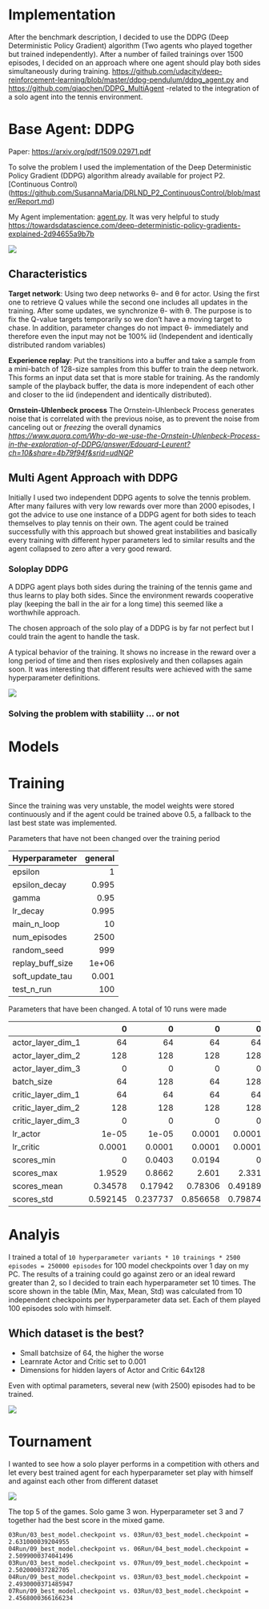 # Implementation
After the benchmark description, I decided to use the DDPG (Deep Deterministic Policy Gradient) algorithm (Two agents who played together but trained independently). After a number of failed trainings over 1500 episodes, I decided on an approach where one agent should play both sides simultaneously during training.  https://github.com/udacity/deep-reinforcement-learning/blob/master/ddpg-pendulum/ddpg_agent.py and https://github.com/qiaochen/DDPG_MultiAgent -related to the integration of a solo agent into the tennis environment.

# Base Agent: DDPG 
Paper: https://arxiv.org/pdf/1509.02971.pdf 

To solve the problem I used the implementation of the Deep Deterministic Policy Gradient (DDPG) algorithm already available for project P2. [Continuous Control)(https://github.com/SusannaMaria/DRLND_P2_ContinuousControl/blob/master/Report.md)

My Agent implementation: [agent.py](agent.py). 
It was very helpful to study https://towardsdatascience.com/deep-deterministic-policy-gradients-explained-2d94655a9b7b

![](static/ddpg.png)

## Characteristics
**Target network**: Using two deep networks θ- and θ for actor. Using the first one to retrieve Q values while the second one includes all updates in the training. After some updates, we synchronize θ- with θ. The purpose is to fix the Q-value targets temporarily so we don’t have a moving target to chase. In addition, parameter changes do not impact θ- immediately and therefore even the input may not be 100% iid (Independent and identically distributed random variables)

**Experience replay**: Put the transitions into a buffer and take a sample from a mini-batch of 128-size samples from this buffer to train the deep network. This forms an input data set that is more stable for training. As the randomly sample of the playback buffer, the data is more independent of each other and closer to the iid (independent and identically distributed).

**Ornstein-Uhlenbeck process** The Ornstein-Uhlenbeck Process generates noise that is correlated with the previous noise, as to prevent the noise from canceling out or *freezing* the overall dynamics <cite>https://www.quora.com/Why-do-we-use-the-Ornstein-Uhlenbeck-Process-in-the-exploration-of-DDPG/answer/Edouard-Leurent?ch=10&share=4b79f94f&srid=udNQP</cite>

## Multi Agent Approach with DDPG 
Initially I used two independent DDPG agents to solve the tennis problem. After many failures with very low rewards over more than 2000 episodes, I got the advice to use one instance of a DDPG agent for both sides to teach themselves to play tennis on their own. The agent could be trained successfully with this approach but showed great instabilities and basically every training with different hyper parameters led to similar results and the agent collapsed to zero after a very good reward.
### Soloplay DDPG
A DDPG agent plays both sides during the training of the tennis game and thus learns to play both sides. Since the environment rewards cooperative play (keeping the ball in the air for a long time) this seemed like a worthwhile approach.

The chosen approach of the solo play of a DDPG is by far not perfect but I could train the agent to handle the task.

A typical behavior of the training. It shows no increase in the reward over a long period of time and then rises explosively and then collapses again soon. It was interesting that different results were achieved with the same hyperparameter definitions.

![](chkpts/02Run/rewards.png)

### Solving the problem with stabiliity ... or not


# Models

# Training
Since the training was very unstable, the model weights were stored continuously and if the agent could be trained above 0.5, a fallback to the last best state was implemented.

Parameters that have not been changed over the training period

| Hyperparameter   | general  |
|:-----------------|---------:|
| epsilon          |    1     |
| epsilon_decay    |    0.995 |
| gamma            |    0.95  |
| lr_decay         |    0.995 |
| main_n_loop      |   10     |
| num_episodes     | 2500     |
| random_seed      |  999     |
| replay_buff_size |    1e+06 |
| soft_update_tau  |    0.001 |
| test_n_run       |  100     |

Parameters that have been changed. A total of 10 runs were made

|                    |          0 |          0 |          0 |         0 |          0 |          0 |          0 |          0 |           0 |           0 |
|:-------------------|-----------:|-----------:|-----------:|----------:|-----------:|-----------:|-----------:|-----------:|------------:|------------:|
| actor_layer_dim_1  |  64        |  64        |  64        |  64       |  64        |  64        |  64        |  64        |  64         |  64         |
| actor_layer_dim_2  | 128        | 128        | 128        | 128       | 128        | 128        | 128        | 128        | 128         | 128         |
| actor_layer_dim_3  |   0        |   0        |   0        |   0       |  64        |  64        |  64        | 128        | 128         |   0         |
| batch_size         |  64        | 128        |  64        | 128       |  64        | 128        | 256        |  64        |  64         |  64         |
| critic_layer_dim_1 |  64        |  64        |  64        |  64       |  64        |  64        |  64        |  64        |  64         |  64         |
| critic_layer_dim_2 | 128        | 128        | 128        | 128       | 128        | 128        | 128        | 128        | 128         | 128         |
| critic_layer_dim_3 |   0        |   0        |   0        |   0       |   0        |   0        |   0        |   0        |   0         |  64         |
| lr_actor           |   1e-05    |   1e-05    |   0.0001   |   0.0001  |   0.0001   |   0.0001   |   0.0001   |   0.0001   |   1e-05     |   0.0001    |
| lr_critic          |   0.0001   |   0.0001   |   0.0001   |   0.0001  |   0.0001   |   0.0001   |   0.0001   |   0.0001   |   0.0001    |   1e-05     |
| scores_min         |   0        |   0.0403   |   0.0194   |   0       |   0        |   0        |   0        |   0        |   0.002     |   0.0167    |
| scores_max         |   1.9529   |   0.8662   |   2.601    |   2.331   |   2.15     |   2.3709   |   2.27     |   1.1311   |   0.1561    |   0.09      |
| scores_mean        |   0.34578  |   0.17942  |   0.78306  |   0.49189 |   0.40662  |   0.52985  |   0.8188   |   0.20758  |   0.07861   |   0.05296   |
| scores_std         |   0.592145 |   0.237737 |   0.856658 |   0.79874 |   0.683908 |   0.702423 |   0.886559 |   0.331744 |   0.0412998 |   0.0309718 |

# Analyis
I trained a total of ```10 hyperparameter variants * 10 trainings * 2500 episodes = 250000 episodes``` for 100 model checkpoints over 1 day on my PC. The results of a training could go against zero or an ideal reward greater than 2, so I decided to train each hyperparameter set 10 times. The score shown in the table (Min, Max, Mean, Std) was calculated from 10 independent checkpoints per hyperparameter data set. Each of them played 100 episodes solo with himself.

## Which dataset is the best?
* Small batchsize of 64, the higher the worse
* Learnrate Actor and Critic set to 0.001
* Dimensions for hidden layers of Actor and Critic 64x128

Even with optimal parameters, several new (with 2500) episodes had to be trained. 

![](chkpts/03Run/rewards.png)

# Tournament
I wanted to see how a solo player performs in a competition with others and let every best trained agent for each hyperparameter set play with himself and against each other from different dataset


![](static/tournament.png)

The top 5 of the games. Solo game 3 won. Hyperparameter set 3 and 7 together had the best score in the mixed game.

```
03Run/03_best_model.checkpoint vs. 03Run/03_best_model.checkpoint = 2.631000039204955
04Run/09_best_model.checkpoint vs. 06Run/04_best_model.checkpoint = 2.5099000374041496
03Run/03_best_model.checkpoint vs. 07Run/09_best_model.checkpoint = 2.502000037282705
04Run/09_best_model.checkpoint vs. 03Run/03_best_model.checkpoint = 2.4930000371485947
07Run/09_best_model.checkpoint vs. 03Run/03_best_model.checkpoint = 2.4568000366166234
```